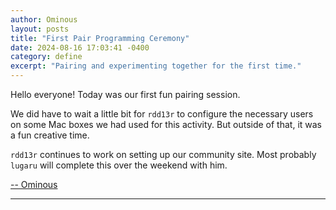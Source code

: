 ```yaml
---
author: Ominous
layout: posts
title: "First Pair Programming Ceremony"
date: 2024-08-16 17:03:41 -0400
category: define
excerpt: "Pairing and experimenting together for the first time."
---
```


Hello everyone! 
Today was our first fun pairing session.

We did have to wait a little bit for `rdd13r` 
to configure the necessary users on some Mac boxes 
we had used for this activity.
But outside of that, it was a fun creative time.

`rdd13r` continues to work on setting up our community site.
Most probably `lugaru` will complete this over the weekend with him.

[-- Ominous](https://github.com/OminousDude "Anominous Dude")

___
